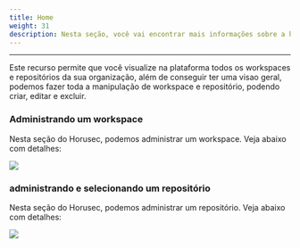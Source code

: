 ```yaml
---
title: Home
weight: 31
description: Nesta seção, você vai encontrar mais informações sobre a home do Manager do Horusec.
---
```


---

Este recurso permite que você visualize na plataforma todos os workspaces e repositórios da sua organização, além de conseguir ter uma visao geral, podemos fazer toda a manipulação de workspace e repositório, podendo criar, editar e excluir.

### Administrando um workspace

Nesta seção do Horusec, podemos administrar um workspace. Veja abaixo com detalhes:

![](/docs/ptbr/web/services/manager/home/1-manager-workspace.gif)

### administrando e selecionando um repositório

Nesta seção do Horusec, podemos administrar um repositório. Veja abaixo com detalhes:

![](/docs/ptbr/web/services/manager/home/2-manager-repository.gif)
